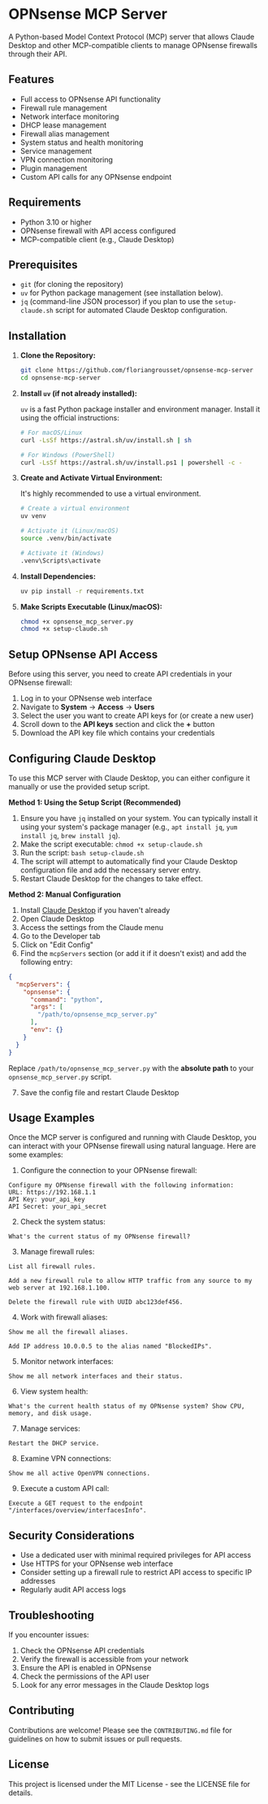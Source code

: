 # OPNsense MCP Server

A Python-based Model Context Protocol (MCP) server that allows Claude Desktop and other MCP-compatible clients to manage OPNsense firewalls through their API.

## Features

- Full access to OPNsense API functionality
- Firewall rule management
- Network interface monitoring
- DHCP lease management 
- Firewall alias management
- System status and health monitoring
- Service management
- VPN connection monitoring
- Plugin management
- Custom API calls for any OPNsense endpoint

## Requirements

- Python 3.10 or higher
- OPNsense firewall with API access configured
- MCP-compatible client (e.g., Claude Desktop)

## Prerequisites

- `git` (for cloning the repository)
- `uv` for Python package management (see installation below).
- `jq` (command-line JSON processor) if you plan to use the `setup-claude.sh` script for automated Claude Desktop configuration.

## Installation

1. **Clone the Repository:**

   ```bash
   git clone https://github.com/floriangrousset/opnsense-mcp-server
   cd opnsense-mcp-server
   ```

2. **Install `uv` (if not already installed):**

   `uv` is a fast Python package installer and environment manager. Install it using the official instructions:
   
   ```bash
   # For macOS/Linux
   curl -LsSf https://astral.sh/uv/install.sh | sh
   
   # For Windows (PowerShell)
   curl -LsSf https://astral.sh/uv/install.ps1 | powershell -c -
   ```

3. **Create and Activate Virtual Environment:**

   It's highly recommended to use a virtual environment.

   ```bash
   # Create a virtual environment
   uv venv
   
   # Activate it (Linux/macOS)
   source .venv/bin/activate
   
   # Activate it (Windows)
   .venv\Scripts\activate
   ```

4. **Install Dependencies:**

   ```bash
   uv pip install -r requirements.txt
   ```

5. **Make Scripts Executable (Linux/macOS):**

   ```bash
   chmod +x opnsense_mcp_server.py
   chmod +x setup-claude.sh
   ```

## Setup OPNsense API Access

Before using this server, you need to create API credentials in your OPNsense firewall:

1. Log in to your OPNsense web interface
2. Navigate to **System** → **Access** → **Users**
3. Select the user you want to create API keys for (or create a new user)
4. Scroll down to the **API keys** section and click the **+** button
5. Download the API key file which contains your credentials

## Configuring Claude Desktop

To use this MCP server with Claude Desktop, you can either configure it manually or use the provided setup script.

**Method 1: Using the Setup Script (Recommended)**

1.  Ensure you have `jq` installed on your system. You can typically install it using your system's package manager (e.g., `apt install jq`, `yum install jq`, `brew install jq`).
2.  Make the script executable: `chmod +x setup-claude.sh`
3.  Run the script: `bash setup-claude.sh`
4.  The script will attempt to automatically find your Claude Desktop configuration file and add the necessary server entry.
5.  Restart Claude Desktop for the changes to take effect.

**Method 2: Manual Configuration**

1. Install [Claude Desktop](https://claude.ai/desktop) if you haven't already
2. Open Claude Desktop
3. Access the settings from the Claude menu
4. Go to the Developer tab
5. Click on "Edit Config"
6. Find the `mcpServers` section (or add it if it doesn't exist) and add the following entry:

```json
{
  "mcpServers": {
    "opnsense": {
      "command": "python",
      "args": [
        "/path/to/opnsense_mcp_server.py"
      ],
      "env": {}
    }
  }
}
```

Replace `/path/to/opnsense_mcp_server.py` with the **absolute path** to your `opnsense_mcp_server.py` script.

7. Save the config file and restart Claude Desktop

## Usage Examples

Once the MCP server is configured and running with Claude Desktop, you can interact with your OPNsense firewall using natural language. Here are some examples:

1. Configure the connection to your OPNsense firewall:

```
Configure my OPNsense firewall with the following information:
URL: https://192.168.1.1
API Key: your_api_key
API Secret: your_api_secret
```

2. Check the system status:

```
What's the current status of my OPNsense firewall?
```

3. Manage firewall rules:

```
List all firewall rules.
```

```
Add a new firewall rule to allow HTTP traffic from any source to my web server at 192.168.1.100.
```

```
Delete the firewall rule with UUID abc123def456.
```

4. Work with firewall aliases:

```
Show me all the firewall aliases.
```

```
Add IP address 10.0.0.5 to the alias named "BlockedIPs".
```

5. Monitor network interfaces:

```
Show me all network interfaces and their status.
```

6. View system health:

```
What's the current health status of my OPNsense system? Show CPU, memory, and disk usage.
```

7. Manage services:

```
Restart the DHCP service.
```

8. Examine VPN connections:

```
Show me all active OpenVPN connections.
```

9. Execute a custom API call:

```
Execute a GET request to the endpoint "/interfaces/overview/interfacesInfo".
```

## Security Considerations

- Use a dedicated user with minimal required privileges for API access
- Use HTTPS for your OPNsense web interface
- Consider setting up a firewall rule to restrict API access to specific IP addresses
- Regularly audit API access logs

## Troubleshooting

If you encounter issues:

1. Check the OPNsense API credentials
2. Verify the firewall is accessible from your network
3. Ensure the API is enabled in OPNsense
4. Check the permissions of the API user
5. Look for any error messages in the Claude Desktop logs

## Contributing

Contributions are welcome! Please see the `CONTRIBUTING.md` file for guidelines on how to submit issues or pull requests.

## License

This project is licensed under the MIT License - see the LICENSE file for details.
